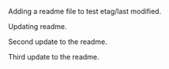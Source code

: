 Adding a readme file to test etag/last modified.

Updating readme.

Second update to the readme.

Third update to the readme.
